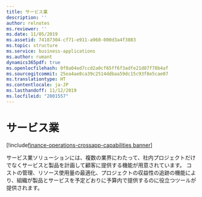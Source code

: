 ```yaml
---
title: サービス業
description: ''
author: relnotes
ms.reviewer: ''
ms.date: 11/05/2019
ms.assetid: 74187304-cf71-e911-a960-000d3a4f3883
ms.topic: structure
ms.service: business-applications
ms.author: rumant
dynamics365pdf: true
ms.openlocfilehash: 0f0a04ed7ccd2a0cf65ff6f3adfe21d87f78b4af
ms.sourcegitcommit: 25ea4ae8ca39c2514ddbaa59dc15c93f8e5cae07
ms.translationtype: HT
ms.contentlocale: ja-JP
ms.lasthandoff: 11/12/2019
ms.locfileid: "2801557"
---
```

# <a name="service-industries"></a>サービス業

[!include[finance-operations-crossapp-capabilities banner](../includes/finance-operations-crossapp-capabilities.md)]

<!--structure start-->
サービス業ソリューションには、複数の業界にわたって、社内プロジェクトだけでなくサービスと製品を計画して顧客に提供する機能が用意されています。 コストの管理、リソース使用量の最適化、プロジェクトの収益性の追跡の機能により、組織が製品とサービスを予定どおりに予算内で提供するのに役立つツールが提供されます。
<!--structure end-->



